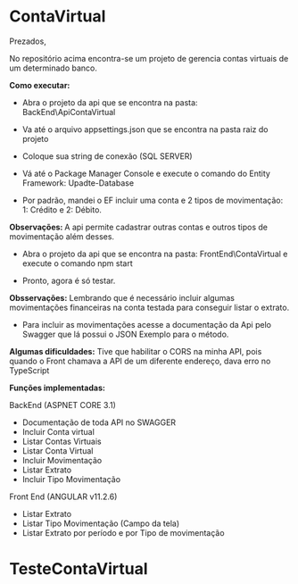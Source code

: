 # ContaVirtual

Prezados,

No repositório acima encontra-se um projeto de gerencia contas virtuais de um determinado banco.

<b>Como executar:</b>

- Abra o projeto da api que se encontra na pasta: BackEnd\ApiContaVirtual

- Va até o arquivo appsettings.json que se encontra na pasta raiz do projeto

- Coloque sua string de conexão (SQL SERVER)

- Vá até o Package Manager Console e execute o comando do Entity Framework: Upadte-Database

- Por padrão, mandei o EF incluir uma conta e 2 tipos de movimentação: 1: Crédito e 2: Débito.

<b>Observações: </b> A api permite cadastrar outras contas e outros tipos de movimentação além desses.

- Abra o projeto da api que se encontra na pasta: FrontEnd\ContaVirtual e execute o comando npm start

- Pronto, agora é só testar.

<b>Obsservações:</b> Lembrando que é necessário incluir algumas movimentações financeiras na conta testada para conseguir
listar o extrato.

- Para incluir as movimentações acesse a documentação da Api pelo Swagger que lá possui o JSON Exemplo para o método.

<b>Algumas dificuldades:</b> Tive que habilitar o CORS na minha API, pois quando o Front chamava a API de um diferente endereço, dava erro no TypeScript 

<b>Funções implementadas:</b>

BackEnd (ASPNET CORE 3.1)

- Documentação de toda API no SWAGGER
- Incluir Conta virtual
- Listar Contas Virtuais
- Listar Conta Virtual
- Incluir Movimentação
- Listar Extrato
- Incluir Tipo Movimentação


Front End (ANGULAR v11.2.6)

- Listar Extrato
- Listar Tipo Movimentação (Campo da tela)
- Listar Extrato por período e por Tipo de movimentação


# TesteContaVirtual

